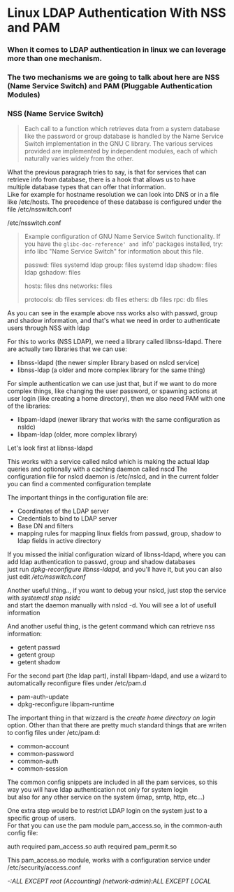# Linux LDAP Authentication With NSS and PAM


### When it comes to LDAP authentication in linux we can leverage more than one mechanism. 
### The two mechanisms we are going to talk about here are NSS (Name Service Switch) and PAM (Pluggable Authentication Modules)

### NSS (Name Service Switch)

>	Each call to a function which retrieves data from a system
>       database like the password or group database is handled by the
>       Name Service Switch implementation in the GNU C library.  The
>       various services provided are implemented by independent modules,
>       each of which naturally varies widely from the other.

What the previous paragraph tries to say, is that for services that can retrieve info from database, there is a hook that allows us to have  
multiple database types that can offer that information.  
Like for example for hostname resolution we can look into DNS  or in a file like /etc/hosts.
The precedence of these database is configured under the file /etc/nsswitch.conf

/etc/nsswitch.conf

> Example configuration of GNU Name Service Switch functionality.
> If you have the `glibc-doc-reference' and `info' packages installed, try:
> info libc "Name Service Switch" for information about this file.
>
> passwd:         files systemd ldap
> group:          files systemd ldap
> shadow:         files ldap
> gshadow:        files
>
> hosts:          files dns
> networks:       files
>
> protocols:      db files
> services:       db files
> ethers:         db files
> rpc:            db files


As you can see in the example above nss works also with passwd, group and shadow information, and that's what we need in order to authenticate 
users through NSS with ldap


For this to works (NSS LDAP), we need a library called libnss-ldapd. There are actually two libraries that we can use:

- libnss-ldapd (the newer simpler library based on nslcd service)
- libnss-ldap (a older and more complex library for the same thing)

For simple authentication we can use just that, but if we want to do more complex things, like changing the user password, or spawning actions
at user login (like creating a home directory), then we also need PAM with one of the libraries:

- libpam-ldapd (newer library that works with the same configuration as nsldc)
- libpam-ldap (older, more complex library)


Let's look first at libnss-ldapd

This works with a service called nslcd which is making the actual ldap queries and optionally with a caching daemon called nscd
The configuration file for nslcd daemon is /etc/nslcd, and in the current folder you can find a commented configuration template

The important things in the configuration file are:

- Coordinates of the LDAP server
- Credentials to bind to LDAP server
- Base DN and filters
- mapping rules for mapping linux fields from passwd, group, shadow to ldap fields in active directory

If you missed the initial configuration wizard of libnss-ldapd, where you can add ldap authentication to passwd, group and shadow databases  
just run *dpkg-reconfigure libnss-ldapd*, and you'll have it, but you can also just edit */etc/nsswitch.conf*

Another useful thing.., if you want to debug your nslcd, just stop the service with *systemctl stop nsldc*  
and start the daemon manually with nslcd -d. You will see a lot of usefull information

And another useful thing, is the getent command which can retrieve nss information:

- getent passwd
- getent group
- getent shadow


For the second part (the ldap part), install libpam-ldapd, and use a wizard to automatically reconfigure files under /etc/pam.d

- pam-auth-update
- dpkg-reconfigure libpam-runtime

The important thing in that wizzard is the *create home directory on login* option. Other than that there are pretty much standard
things that are writen to config files under /etc/pam.d:

- common-account
- common-password
- common-auth
- common-session

The common config snippets are included in all the pam services, so this way you will have ldap authentication not only for system login  
but also for any other service on the system (imap, smtp, http, etc...)


One extra step would be to restrict LDAP login on the system just to a specific group of users.  
For that you can use the pam module pam_access.so, in the common-auth config file:

auth    required                        pam_access.so
auth    required                        pam_permit.so

This pam_access.so module, works with a configuration service under /etc/security/access.conf

*-:ALL EXCEPT root (Accounting) (network-admin):ALL EXCEPT LOCAL*





